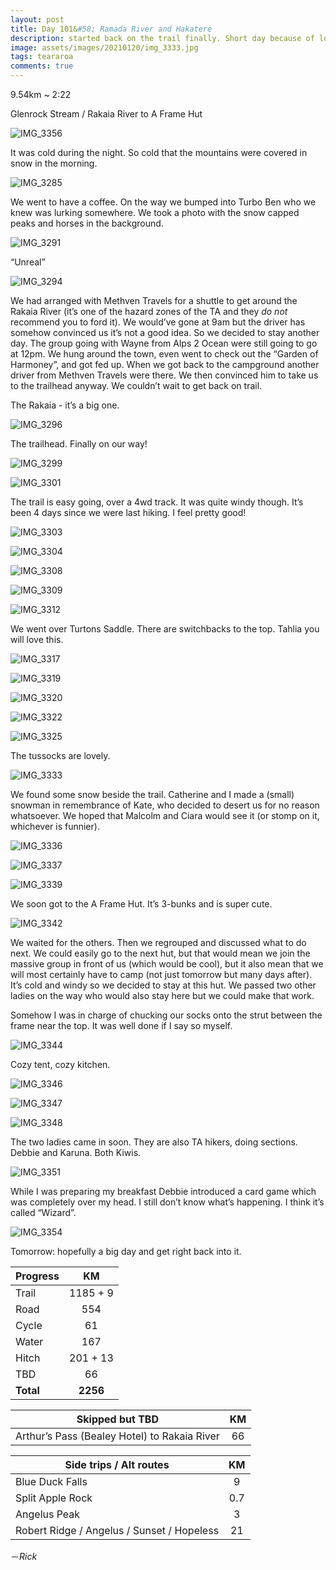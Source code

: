 ```yaml
---
layout: post
title: Day 101&#58; Ramada River and Hakatere
description: started back on the trail finally. Short day because of logistics. 
image: assets/images/20210120/img_3333.jpg
tags: teararoa
comments: true
---
```


9.54km ~ 2:22

Glenrock Stream / Rakaia River to A Frame Hut 

![IMG_3356](/assets/images/20210120/img_3356.jpg)

It was cold during the night. So cold that the mountains were covered in snow in the morning. 

![IMG_3285](/assets/images/20210120/img_3285.jpg)

We went to have a coffee. On the way we bumped into Turbo Ben who we knew was lurking somewhere. We took a photo with the snow capped peaks and horses in the background. 

![IMG_3291](/assets/images/20210120/img_3291.jpg)

“Unreal”

![IMG_3294](/assets/images/20210120/img_3294.jpg)

We had arranged with Methven Travels for a shuttle to get around the Rakaia River (it’s one of the hazard zones of the TA and they *do not* recommend you to ford it). We would’ve gone at 9am but the driver has somehow convinced us it’s not a good idea. So we decided to stay another day. The group going with Wayne from Alps 2 Ocean were still going to go at 12pm. We hung around the town, even went to check out the “Garden of Harmoney”, and got fed up. When we got back to the campground another driver from Methven Travels were there. We then convinced him to take us to the trailhead anyway. We couldn’t wait to get back on trail. 

The Rakaia - it’s a big one. 

![IMG_3296](/assets/images/20210120/img_3296.jpg)

The trailhead. Finally on our way!

![IMG_3299](/assets/images/20210120/img_3299.jpg)

![IMG_3301](/assets/images/20210120/img_3301.jpg)

The trail is easy going, over a 4wd track. It was quite windy though. It’s been 4 days since we were last hiking. I feel pretty good!

![IMG_3303](/assets/images/20210120/img_3303.jpg)

![IMG_3304](/assets/images/20210120/img_3304.jpg)

![IMG_3308](/assets/images/20210120/img_3308.jpg)

![IMG_3309](/assets/images/20210120/img_3309.jpg)

![IMG_3312](/assets/images/20210120/img_3312.jpg)

We went over Turtons Saddle. There are switchbacks to the top. Tahlia you will love this. 

![IMG_3317](/assets/images/20210120/img_3317.jpg)

![IMG_3319](/assets/images/20210120/img_3319.jpg)

![IMG_3320](/assets/images/20210120/img_3320.jpg)

![IMG_3322](/assets/images/20210120/img_3322.jpg)

![IMG_3325](/assets/images/20210120/img_3325.jpg)

The tussocks are lovely. 

![IMG_3333](/assets/images/20210120/img_3333.jpg)

We found some snow beside the trail. Catherine and I made a (small) snowman in remembrance of Kate, who decided to desert us for no reason whatsoever. We hoped that Malcolm and Ciara would see it (or stomp on it, whichever is funnier). 

![IMG_3336](/assets/images/20210120/img_3336.jpg)

![IMG_3337](/assets/images/20210120/img_3337.jpg)

![IMG_3339](/assets/images/20210120/img_3339.jpg)

We soon got to the A Frame Hut. It’s 3-bunks and is super cute. 

![IMG_3342](/assets/images/20210120/img_3342.jpg)

We waited for the others. Then we regrouped and discussed what to do next. We could easily go to the next hut, but that would mean we join the massive group in front of us (which would be cool), but it also mean that we will most certainly have to camp (not just tomorrow but many days after). It’s cold and windy so we decided to stay at this hut. We passed two other ladies on the way who would also stay here but we could make that work. 

Somehow I was in charge of chucking our socks onto the strut between the frame near the top. It was well done if I say so myself. 

![IMG_3344](/assets/images/20210120/img_3344.jpg)

Cozy tent, cozy kitchen. 

![IMG_3346](/assets/images/20210120/img_3346.jpg)

![IMG_3347](/assets/images/20210120/img_3347.jpg)

![IMG_3348](/assets/images/20210120/img_3348.jpg)

The two ladies came in soon. They are also TA hikers, doing sections. Debbie and Karuna. Both Kiwis. 

![IMG_3351](/assets/images/20210120/img_3351.jpg)

While I was preparing my breakfast Debbie introduced a card game which was completely over my head. I still don’t know what’s happening. I think it’s called “Wizard”.

![IMG_3354](/assets/images/20210120/img_3354.jpg)

Tomorrow: hopefully a big day and get right back into it. 


| Progress | KM |
| ---- |:----:|
| Trail | 1185 + 9 |
| Road | 554 |
| Cycle | 61 |
| Water | 167 |
| Hitch | 201 + 13 |
| TBD | 66 |
| **Total** | **2256** |

| Skipped but TBD | KM |
| ---- |:----:|
| Arthur’s Pass (Bealey Hotel) to Rakaia River | 66 |

| Side trips / Alt routes | KM |
| ---- |:----:|
| Blue Duck Falls | 9 |
| Split Apple Rock | 0.7 |
| Angelus Peak | 3 |
| Robert Ridge / Angelus / Sunset / Hopeless | 21 |

－_Rick_